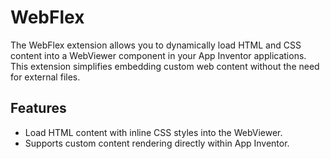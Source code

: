 # WebFlex

The WebFlex extension allows you to dynamically load HTML and CSS content into a WebViewer component in your App Inventor applications. This extension simplifies embedding custom web content without the need for external files.

## Features
- Load HTML content with inline CSS styles into the WebViewer.
- Supports custom content rendering directly within App Inventor.

